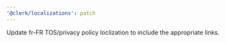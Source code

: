 ```yaml
---
'@clerk/localizations': patch
---
```


Update fr-FR TOS/privacy policy loclization to include the appropriate links.
